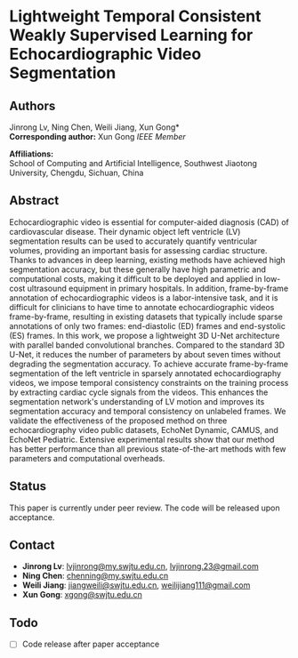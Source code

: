 # Lightweight Temporal Consistent Weakly Supervised Learning for Echocardiographic Video Segmentation

## Authors
Jinrong Lv, Ning Chen, Weili Jiang, Xun Gong*  
**Corresponding author:** Xun Gong  *IEEE Member*  

**Affiliations:**  
School of Computing and Artificial Intelligence, Southwest Jiaotong University, Chengdu, Sichuan, China  

## Abstract
Echocardiographic video is essential for computer-aided diagnosis (CAD) of cardiovascular disease. Their dynamic object left ventricle (LV) segmentation results can be used to accurately quantify ventricular volumes, providing an important basis for assessing cardiac structure. Thanks to advances in deep learning, existing methods have achieved high segmentation accuracy, but these generally have high parametric and computational costs, making it difficult to be deployed and applied in low-cost ultrasound equipment in primary hospitals. In addition, frame-by-frame annotation of echocardiographic videos is a labor-intensive task, and it is difficult for clinicians to have time to annotate echocardiographic videos frame-by-frame, resulting in existing datasets that typically include sparse annotations of only two frames: end-diastolic (ED) frames and end-systolic (ES) frames. In this work, we propose a lightweight 3D U-Net architecture with parallel banded convolutional branches. Compared to the standard 3D U-Net, it reduces the number of parameters by about seven times without degrading the segmentation accuracy. To achieve accurate frame-by-frame segmentation of the left ventricle in sparsely annotated echocardiography videos, we impose temporal consistency constraints on the training process by extracting cardiac cycle signals from the videos. This enhances the segmentation network's understanding of LV motion and improves its segmentation accuracy and temporal consistency on unlabeled frames. We validate the effectiveness of the proposed method on three echocardiography video public datasets, EchoNet Dynamic, CAMUS, and EchoNet Pediatric. Extensive experimental results show that our method has better performance than all previous state-of-the-art methods with few parameters and computational overheads.

## Status
This paper is currently under peer review. The code will be released upon acceptance.

## Contact
- **Jinrong Lv**: lvjinrong@my.swjtu.edu.cn, lvjinrong.23@gmail.com  
- **Ning Chen**: chenning@my.swjtu.edu.cn  
- **Weili Jiang**: jiangweili@swjtu.edu.cn, weilijiang111@gmail.com  
- **Xun Gong**: xgong@swjtu.edu.cn

## Todo
- [ ] Code release after paper acceptance
